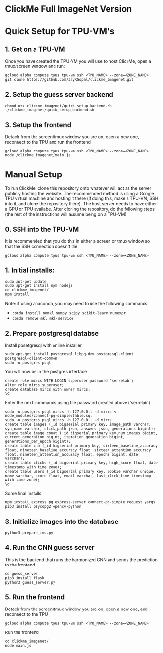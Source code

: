# ClickMe Full ImageNet Version

# Quick Setup for TPU-VM's

## 1. Get on a TPU-VM

Once you have created the TPU-VM you will use to host ClickMe, open a tmux/screen window and run:

	gcloud alpha compute tpus tpu-vm ssh <TPU_NAME> --zone=<ZONE_NAME>
	git clone https://github.com/JayRGopal/clickme_imagenet.git

## 2. Setup the guess server backend

	chmod u+x clickme_imagenet/quick_setup_backend.sh
	./clickme_imagenet/quick_setup_backend.sh

## 3. Setup the frontend

Detach from the screen/tmux window you are on, open a new one, reconnect to the TPU and run the frontend

	gcloud alpha compute tpus tpu-vm ssh <TPU_NAME> --zone=<ZONE_NAME>
	node /clickme_imagenet/main.js

# Manual Setup

To run ClickMe, clone this repository onto whatever will act as the server publicly hosting the website. The recommended method is using a Google TPU virtual machine and hosting it there (if doing this, make a TPU-VM, SSH into it, and clone the repository there). The host server needs to have either a GPU or TPU availabe. After cloning the repository, do the following steps (the rest of the instructions will assume being on a TPU-VM).

## 0. SSH into the TPU-VM

It is recommended that you do this in either a screen or tmux window so that the SSH connection doesn't die

	gcloud alpha compute tpus tpu-vm ssh <TPU_NAME> --zone=<ZONE_NAME>

## 1. Initial installs:
	
	sudo apt-get update
	sudo apt-get install npm nodejs
	cd clickme_imagenet/
	npm install

Note: if using anaconda, you may need to use the following commands:
* ```conda install nomkl numpy scipy scikit-learn numexpr```
* ```conda remove mkl mkl-service```

## 2. Prepare postgresql databse

Install posetgresql with online installer

	sudo apt-get install postgresql libpq-dev postgresql-client postgresql-client-common
	sudo -u postgres psql

You will now be in the postgres interface

	create role mircs WITH LOGIN superuser password 'serrelab';
	alter role mircs superuser;
	create database mircs with owner mircs; 
	\q

Enter the next commands using the password created above ('serrelab')

	sudo -u postgres psql mircs -h 127.0.0.1 -d mircs < node_modules/connect-pg-simple/table.sql
	sudo -u postgres psql mircs -h 127.0.0.1 -d mircs
	create table images (_id bigserial primary key, image_path varchar, syn_name varchar, click_path json, answers json, generations bigint);
	create table image_count (_id bigserial primary key,num_images bigint, current_generation bigint, iteration_generation bigint, generations_per_epoch bigint);
	create table cnn (_id bigserial primary key, sixteen_baseline_accuracy float, nineteen_baseline_accuracy float, sixteen_attention_accuracy float, nineteen_attention_accuracy float, epochs bigint, date varchar);
	create table clicks (_id bigserial primary key, high_score float, date timestamp with time zone);
	create table users (_id bigserial primary key, cookie varchar unique, name varchar, score float, email varchar, last_click_time timestamp with time zone);
	\q

Some final installs

	npm install express pg express-server connect-pg-simple request yargs
	pip3 install psycopg2 opencv-python

## 3. Initialize images into the database

	python3 prepare_ims.py

## 4. Run the CNN guess server

This is the backend that runs the harmonized CNN and sends the prediction to the frontend

	cd guess_server
	pip3 install flask
	python3 guess_server.py

## 5. Run the frontend

Detach from the screen/tmux window you are on, open a new one, and reconnect to the TPU

	gcloud alpha compute tpus tpu-vm ssh <TPU_NAME> --zone=<ZONE_NAME>

Run the frontend

	cd clickme_imagenet/
	node main.js
